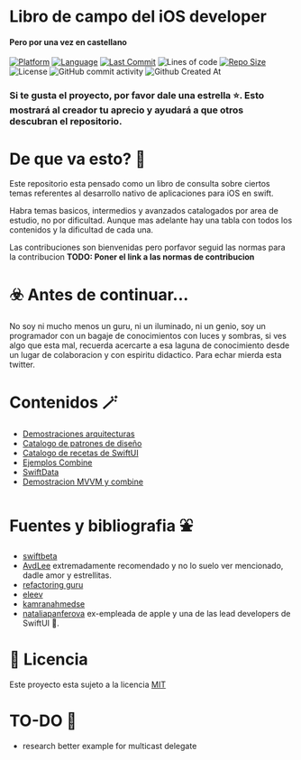 <!-- Titulo --> 
# Libro de campo del iOS developer
#### Pero por una vez en castellano

<!-- Badges --> 
[![Platform](https://img.shields.io/badge/platform-iOS_17-6495ED.svg)]()
[![Language](https://img.shields.io/badge/language-Swift_5.9-6495ED.svg)]()
[![Last Commit](https://img.shields.io/github/last-commit/ROMthesheep/Libro-de-campo-del-iOS-developer?color=6495ED)]()
![Lines of code](https://img.shields.io/tokei/lines/github/romthesheep/Libro-de-campo-del-iOS-developer?color=6495ED)
[![Repo Size](https://img.shields.io/github/repo-size/ROMthesheep/Libro-de-campo-del-iOS-developer?color=6495ED)]()
![License](https://img.shields.io/badge/license-MIT-6495ED.svg)
![GitHub commit activity](https://img.shields.io/github/commit-activity/m/romthesheep/Libro-de-campo-del-iOS-developer?color=6495ED)
![Github Created At](https://img.shields.io/github/created-at/ROMthesheep/Libro-de-campo-del-iOS-developer?color=6495ED)



<!-- [![Contributors](https://img.shields.io/github/contributors/ROMthesheep/Libro-de-campo-del-iOS-developer?color=6495ED)]() --> 

<!-- Star disclaimer --> 

### Si te gusta el proyecto, por favor dale una estrella ⭐. Esto mostrará al creador tu aprecio y ayudará a que otros descubran el repositorio.

<!-- About --> 

# De que va esto? 🤔
Este repositorio esta pensado como un libro de consulta sobre ciertos temas referentes al desarrollo nativo de aplicaciones para iOS en swift.

Habra temas basicos, intermedios y avanzados catalogados por area de estudio, no por dificultad. Aunque mas adelante hay una tabla con todos los contenidos y la dificultad de cada una.

Las contribuciones son bienvenidas pero porfavor seguid las normas para la contribucion <b>TODO: Poner el link a las normas de contribucion</b>

<!-- Disclaimer --> 

# ☣️ Antes de continuar...
No soy ni mucho menos un guru, ni un iluminado, ni un genio, soy un programador con un bagaje de conocimientos con luces y sombras, si ves algo que esta mal, recuerda acercarte a esa laguna de conocimiento desde un lugar de colaboracion y con espiritu didactico. Para echar mierda esta twitter.

<!-- Contenidos --> 

# Contenidos 🪄
  - [Demostraciones arquitecturas]()
  - [Catalogo de patrones de diseño]()
  - [Catalogo de recetas de SwiftUI]()
  - [Ejemplos Combine]()
  - [SwiftData]()
  - [Demostracion MVVM y combine]()
  

# Fuentes y bibliografia ⛲
* [swiftbeta](https://www.youtube.com/c/SwiftBeta)
* [AvdLee](https://github.com/AvdLee) extremadamente recomendado y no lo suelo ver mencionado, dadle amor y estrellitas.
* [refactoring guru](https://refactoring.guru/es)
* [eleev](https://github.com/eleev)
* [kamranahmedse](https://github.com/kamranahmedse/)
* [nataliapanferova](https://github.com/nataliapanferova) ex-empleada de apple y una de las lead developers de SwiftUI 🐐.

# 🔖 Licencia
Este proyecto esta sujeto a la licencia [MIT](https://github.com/eleev/swiftui-new-metal-shaders/blob/master/LICENSE)

# TO-DO 📝
- research better example for multicast delegate
